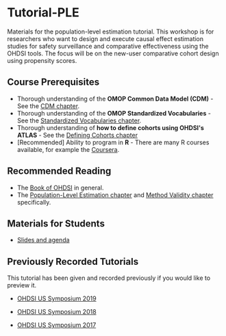 Tutorial-PLE
============

Materials for the population-level estimation tutorial. This workshop is for researchers who want to design and execute causal effect estimation studies for safety surveillance and comparative effectiveness using the OHDSI tools. The focus will be on the new-user comparative cohort design using propensity scores.

## Course Prerequisites

- Thorough understanding of the **OMOP Common Data Model (CDM)** - See the [CDM chapter](https://ohdsi.github.io/TheBookOfOhdsi/CommonDataModel.html).
- Thorough understanding of the **OMOP Standardized Vocabularies** - See the [Standardized Vocabularies chapter](https://ohdsi.github.io/TheBookOfOhdsi/StandardizedVocabularies.html).
- Thorough understanding of **how to define cohorts using OHDSI's ATLAS** - See the [Defining Cohorts chapter](https://ohdsi.github.io/TheBookOfOhdsi/Cohorts.html)
- [Recommended] Ability to program in **R** - There are many R courses available, for example the [Coursera](https://www.coursera.org/learn/r-programming).

## Recommended Reading

- The [Book of OHDSI](http://book.ohdsi.org) in general.
- The [Population-Level Estimation chapter](https://ohdsi.github.io/TheBookOfOhdsi/PopulationLevelEstimation.html) and [Method Validity chapter](https://ohdsi.github.io/TheBookOfOhdsi/MethodValidity.html) specifically.

## Materials for Students

- [Slides and agenda](materials)

## Previously Recorded Tutorials

This tutorial has been given and recorded previously if you would like to preview it.

- [OHDSI US Symposium 2019](https://www.ohdsi.org/2019-us-symposium-page/)

- [OHDSI US Symposium 2018](https://www.ohdsi.org/past-events/population-level-estimation/)

- [OHDSI US Symposium 2017](https://www.ohdsi.org/past-events/2017-tutorials-population-level-estimation/)
